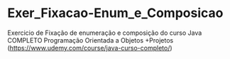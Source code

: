 # Exer_Fixacao-Enum_e_Composicao
Exercicio de Fixação de enumeração e composição do curso Java COMPLETO Programação Orientada a Objetos +Projetos (https://www.udemy.com/course/java-curso-completo/)
